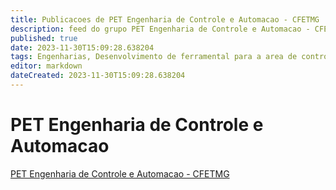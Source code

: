 ```yaml
---
title: Publicacoes de PET Engenharia de Controle e Automacao - CFETMG 
description: feed do grupo PET Engenharia de Controle e Automacao - CFETMG
published: true
date: 2023-11-30T15:09:28.638204
tags: Engenharias, Desenvolvimento de ferramental para a area de controle e automacao
editor: markdown
dateCreated: 2023-11-30T15:09:28.638204
---
```


# PET Engenharia de Controle e Automacao
[PET Engenharia de Controle e Automacao - CFETMG](/grupo/69PETEngenhariadeControleeAutomacaoCFETMG.md)
